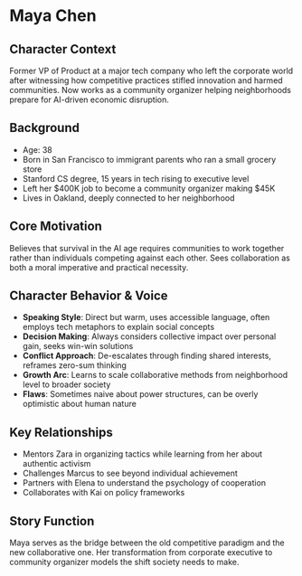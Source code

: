 # Maya Chen

## Character Context
Former VP of Product at a major tech company who left the corporate world after witnessing how competitive practices stifled innovation and harmed communities. Now works as a community organizer helping neighborhoods prepare for AI-driven economic disruption.

## Background
- Age: 38
- Born in San Francisco to immigrant parents who ran a small grocery store
- Stanford CS degree, 15 years in tech rising to executive level
- Left her $400K job to become a community organizer making $45K
- Lives in Oakland, deeply connected to her neighborhood

## Core Motivation
Believes that survival in the AI age requires communities to work together rather than individuals competing against each other. Sees collaboration as both a moral imperative and practical necessity.

## Character Behavior & Voice
- **Speaking Style**: Direct but warm, uses accessible language, often employs tech metaphors to explain social concepts
- **Decision Making**: Always considers collective impact over personal gain, seeks win-win solutions
- **Conflict Approach**: De-escalates through finding shared interests, reframes zero-sum thinking
- **Growth Arc**: Learns to scale collaborative methods from neighborhood level to broader society
- **Flaws**: Sometimes naive about power structures, can be overly optimistic about human nature

## Key Relationships
- Mentors Zara in organizing tactics while learning from her about authentic activism
- Challenges Marcus to see beyond individual achievement
- Partners with Elena to understand the psychology of cooperation
- Collaborates with Kai on policy frameworks

## Story Function
Maya serves as the bridge between the old competitive paradigm and the new collaborative one. Her transformation from corporate executive to community organizer models the shift society needs to make.